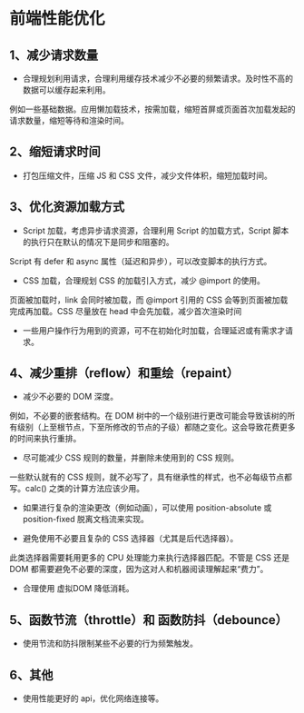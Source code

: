 # 前端性能优化

## 1、减少请求数量  

+ 合理规划利用请求，合理利用缓存技术减少不必要的频繁请求。及时性不高的数据可以缓存起来利用。

例如一些基础数据。应用懒加载技术，按需加载，缩短首屏或页面首次加载发起的请求数量，缩短等待和渲染时间。

## 2、缩短请求时间

+ 打包压缩文件，压缩 JS 和 CSS 文件，减少文件体积，缩短加载时间。

## 3、优化资源加载方式

+ Script 加载，考虑异步请求资源，合理利用 Script 的加载方式，Script 脚本的执行只在默认的情况下是同步和阻塞的。

Script 有 defer 和 async 属性（延迟和异步），可以改变脚本的执行方式。  

+ CSS 加载，合理规划 CSS 的加载引入方式，减少 @import 的使用。

页面被加载时，link 会同时被加载，而 @import 引用的 CSS 会等到页面被加载完成再加载。CSS 尽量放在 head 中会先加载，减少首次渲染时间

+ 一些用户操作行为用到的资源，可不在初始化时加载，合理延迟或有需求才请求。

## 4、减少重排（reflow）和重绘（repaint）

+ 减少不必要的 DOM 深度。

例如，不必要的嵌套结构。在 DOM 树中的一个级别进行更改可能会导致该树的所有级别（上至根节点，下至所修改的节点的子级）都随之变化。这会导致花费更多的时间来执行重排。

+ 尽可能减少 CSS 规则的数量，并删除未使用到的 CSS 规则。

一些默认就有的 CSS 规则，就不必写了，具有继承性的样式，也不必每级节点都写。calc() 之类的计算方法应该少用。

+ 如果进行复杂的渲染更改（例如动画），可以使用 position-absolute 或 position-fixed 脱离文档流来实现。

+ 避免使用不必要且复杂的 CSS 选择器（尤其是后代选择器）。

此类选择器需要耗用更多的 CPU 处理能力来执行选择器匹配。不管是 CSS 还是 DOM 都需要避免不必要的深度，因为这对人和机器阅读理解起来“费力”。

+ 合理使用 虚拟DOM 降低消耗。

## 5、函数节流（throttle）和 函数防抖（debounce）

+ 使用节流和防抖限制某些不必要的行为频繁触发。

## 6、其他

+ 使用性能更好的 api，优化网络连接等。
